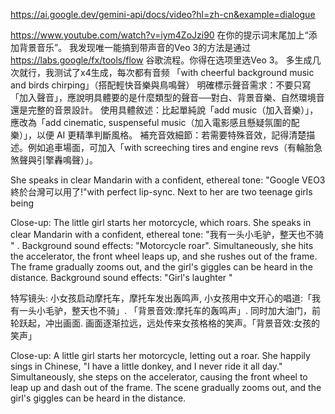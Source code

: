 
https://ai.google.dev/gemini-api/docs/video?hl=zh-cn&example=dialogue

https://www.youtube.com/watch?v=iym4ZoJzi90
在你的提示词末尾加上“添加背景音乐”。 我发现唯一能搞到带声音的Veo 3的方法是通过 https://labs.google/fx/tools/flow 谷歌流程。你得在选项里选Veo 3。 
多生成几次就行，我测试了x4生成，每次都有音频 
「with cheerful background music and birds chirping」（搭配輕快音樂與鳥鳴聲） 
明確標示聲音需求：不要只寫「加入聲音」，應說明具體要的是什麼類型的聲音──對白、背景音樂、自然環境音還是完整的音景設計。
使用具體敘述：比起單純說「add music（加入音樂）」，應改為「add cinematic, suspenseful music（加入電影感且懸疑氛圍的配樂）」，以便 AI 更精準判斷風格。
補充音效細節：若需要特殊音效，記得清楚描述。例如追車場面，可加入「with screeching tires and engine revs（有輪胎急煞聲與引擎轟鳴聲）」。


She speaks in clear Mandarin with a confident, ethereal tone: "Google VEO3終於台灣可以用了!"with perfect lip-sync. Next to her are two teenage girls being

Close-up: The little girl starts her motorcycle, which roars. She speaks in clear Mandarin with a confident, ethereal tone: "我有一头小毛驴，整天也不骑 " . Background sound effects: "Motorcycle roar". Simultaneously, she hits the accelerator, the front wheel leaps up, and she rushes out of the frame. The frame gradually zooms out, and the girl's giggles can be heard in the distance. Background sound effects: "Girl's laughter "


特写镜头: 小女孩启动摩托车，摩托车发出轰鸣声, 小女孩用中文开心的唱道:「我有一头小毛驴，整天也不骑」. 「背景音效:摩托车的轰鸣声」.
同时加大油门，前轮跃起，冲出画面.
画面逐渐拉远，远处传来女孩格格的笑声。「背景音效:女孩的笑声」


Close-up: A little girl starts her motorcycle, letting out a roar. She happily sings in Chinese, "I have a little donkey, and I never ride it all day."
Simultaneously, she steps on the accelerator, causing the front wheel to leap up and dash out of the frame.
The scene gradually zooms out, and the girl's giggles can be heard in the distance.
